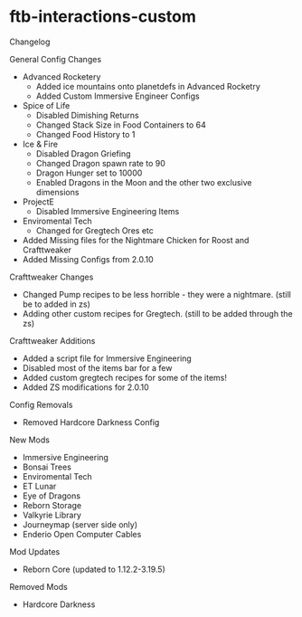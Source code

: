 # ftb-interactions-custom
Changelog 
 
General Config Changes 
- Advanced Rocketery
   - Added ice mountains onto planetdefs in Advanced Rocketry
   - Added Custom Immersive Engineer Configs
- Spice of Life
   - Disabled Dimishing Returns 
   - Changed Stack Size in Food Containers to 64  
   - Changed Food History to 1
- Ice & Fire
   - Disabled Dragon Griefing
   - Changed Dragon spawn rate to 90
   - Dragon Hunger set to 10000
   - Enabled Dragons in the Moon and the other two exclusive dimensions
- ProjectE 
   - Disabled Immersive Engineering Items  
- Enviromental Tech
   - Changed for Gregtech Ores etc
- Added Missing files for the Nightmare Chicken for Roost and Crafttweaker
- Added Missing Configs from 2.0.10

Crafttweaker Changes
- Changed Pump recipes to be less horrible - they were a nightmare. (still be to added in zs)
- Adding other custom recipes for Gregtech. (still to be added through the zs)

Crafttweaker Additions
- Added a script file for Immersive Engineering
- Disabled most of the items bar for a few
- Added custom gregtech recipes for some of the items!
- Added ZS modifications for 2.0.10

Config Removals
- Removed Hardcore Darkness Config

New Mods
- Immersive Engineering
- Bonsai Trees
- Enviromental Tech
- ET Lunar
- Eye of Dragons
- Reborn Storage
- Valkyrie Library
- Journeymap (server side only)
- Enderio Open Computer Cables

Mod Updates
- Reborn Core (updated to 1.12.2-3.19.5)

Removed Mods
- Hardcore Darkness


